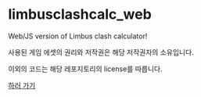 # limbusclashcalc_web
 Web/JS version of Limbus clash calculator!

사용된 게임 에셋의 권리와 저작권은 해당 저작권자의 소유입니다.

이외의 코드는 해당 레포지토리의 license를 따릅니다.

[하러 가기](https://limbusclashcalc.pages.dev/)
